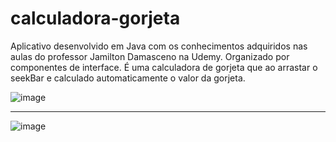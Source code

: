 # calculadora-gorjeta

Aplicativo desenvolvido em Java com os conhecimentos adquiridos nas aulas do professor Jamilton Damasceno na Udemy. Organizado por componentes de interface. É uma calculadora de gorjeta que ao arrastar o seekBar e calculado automaticamente o valor da gorjeta.

![image](https://user-images.githubusercontent.com/91077720/146542545-40cec7c8-1330-46bd-98a4-a3b9646e7e71.png)

-------------------------------------------------------


![image](https://user-images.githubusercontent.com/91077720/146543123-0aabe2bc-7414-48d8-a957-ade73a865a7d.png)




